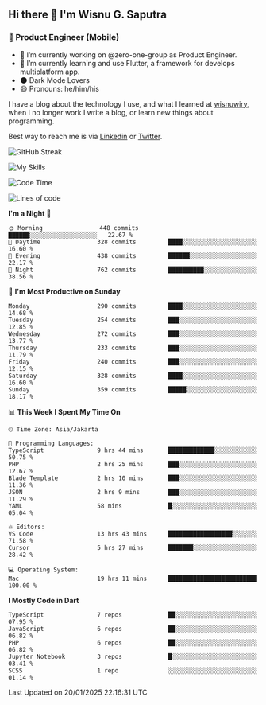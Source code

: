 ## Hi there 👋 I'm Wisnu G. Saputra

### :mobile_phone_off: Product Engineer (Mobile)

- 🔭 I’m currently working on @zero-one-group as Product Engineer.
- 🌱 I’m currently learning and use Flutter, a framework for develops multiplatform app.
- 🌑 Dark Mode Lovers
- 😄 Pronouns: he/him/his

I have a blog about the technology I use, and what I learned at [wisnuwiry](https://wisnuwiry.space/), when I no longer work I write a blog, or learn new things about programming.

Best way to reach me is via [Linkedin](https://www.linkedin.com/in/wisnu-saputra/) or [Twitter](https://twitter.com/wisnuwiry).

![GitHub Streak](https://streak-stats.demolab.com?user=wisnuwiry&theme=dark&hide_border=true)

![My Skills](https://skillicons.dev/icons?i=dart,flutter,kotlin,swift,go,js,css,neovim,git,linux&perline=5)

<!--START_SECTION:waka-->
![Code Time](http://img.shields.io/badge/Code%20Time-1%2C661%20hrs%2054%20mins-blue)

![Lines of code](https://img.shields.io/badge/From%20Hello%20World%20I%27ve%20Written-3.9%20million%20lines%20of%20code-blue)

**I'm a Night 🦉** 

```text
🌞 Morning                448 commits         ██████░░░░░░░░░░░░░░░░░░░   22.67 % 
🌆 Daytime                328 commits         ████░░░░░░░░░░░░░░░░░░░░░   16.60 % 
🌃 Evening                438 commits         ██████░░░░░░░░░░░░░░░░░░░   22.17 % 
🌙 Night                  762 commits         ██████████░░░░░░░░░░░░░░░   38.56 % 
```
📅 **I'm Most Productive on Sunday** 

```text
Monday                   290 commits         ████░░░░░░░░░░░░░░░░░░░░░   14.68 % 
Tuesday                  254 commits         ███░░░░░░░░░░░░░░░░░░░░░░   12.85 % 
Wednesday                272 commits         ███░░░░░░░░░░░░░░░░░░░░░░   13.77 % 
Thursday                 233 commits         ███░░░░░░░░░░░░░░░░░░░░░░   11.79 % 
Friday                   240 commits         ███░░░░░░░░░░░░░░░░░░░░░░   12.15 % 
Saturday                 328 commits         ████░░░░░░░░░░░░░░░░░░░░░   16.60 % 
Sunday                   359 commits         █████░░░░░░░░░░░░░░░░░░░░   18.17 % 
```


📊 **This Week I Spent My Time On** 

```text
🕑︎ Time Zone: Asia/Jakarta

💬 Programming Languages: 
TypeScript               9 hrs 44 mins       █████████████░░░░░░░░░░░░   50.75 % 
PHP                      2 hrs 25 mins       ███░░░░░░░░░░░░░░░░░░░░░░   12.67 % 
Blade Template           2 hrs 10 mins       ███░░░░░░░░░░░░░░░░░░░░░░   11.36 % 
JSON                     2 hrs 9 mins        ███░░░░░░░░░░░░░░░░░░░░░░   11.29 % 
YAML                     58 mins             █░░░░░░░░░░░░░░░░░░░░░░░░   05.04 % 

🔥 Editors: 
VS Code                  13 hrs 43 mins      ██████████████████░░░░░░░   71.58 % 
Cursor                   5 hrs 27 mins       ███████░░░░░░░░░░░░░░░░░░   28.42 % 

💻 Operating System: 
Mac                      19 hrs 11 mins      █████████████████████████   100.00 % 
```

**I Mostly Code in Dart** 

```text
TypeScript               7 repos             ██░░░░░░░░░░░░░░░░░░░░░░░   07.95 % 
JavaScript               6 repos             ██░░░░░░░░░░░░░░░░░░░░░░░   06.82 % 
PHP                      6 repos             ██░░░░░░░░░░░░░░░░░░░░░░░   06.82 % 
Jupyter Notebook         3 repos             █░░░░░░░░░░░░░░░░░░░░░░░░   03.41 % 
SCSS                     1 repo              ░░░░░░░░░░░░░░░░░░░░░░░░░   01.14 % 
```




 Last Updated on 20/01/2025 22:16:31 UTC
<!--END_SECTION:waka-->
